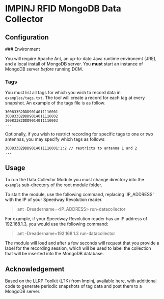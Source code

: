 # IMPINJ RFID MongoDB Data Collector

## Configuration

### Environment

You will require Apache Ant, an up-to-date Java runtime environemt (JRE), and a local install of MongoDB server. You **must** start an instance of MongoDB server *before* running DCM.

### Tags

You must list all tags for which you wish to record data in ```examples/tags.txt```. The tool will create a record for each tag at every snapshot. An example of the tags file is as follow:

```
300833B2DDD9014011110001
300833B2DDD9014011110002
300833B2DDD9014011110003
...
```

Optionally, if you wish to restrict recording for specific tags to one or two antennas, you may specify which tags as follows:

```
300833B2DDD9014011110001:1:2 // restricts to antenna 1 and 2
...
```

## Usage

To run the Data Collector Module you must change directory into the `example` sub-directory of the root module folder.

To start the module, use the following command, replacing 'IP_ADDRESS' with the IP of your Speedway Revolution reader.

> ant -Dreadername=<IP_ADDRESS> run-datacollector

For example, if your Speedway Revolution reader has an IP address of 192.168.1.3, you would use the following command:

> ant -Dreadername=192.168.1.3 run-datacollector

The module will load and after a few seconds will request that you provide a label for the recording session, which will be used to label the collection that will be inserted into the MongoDB database.

## Acknowledgement

Based on the LLRP Toolkit (LTK) from Impinj, available [here](https://support.impinj.com/hc/en-us/articles/202756168-Hello-LLRP-Low-Level-Reader-Protocol-), with additional code to generate periodic snapshots of tag data and post them to a MongoDB server.
